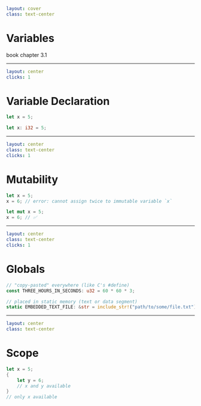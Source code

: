```yaml
layout: cover
class: text-center
```

# Variables

book chapter 3.1

<Nr />

---

```yaml
layout: center
clicks: 1
```

# Variable Declaration

```rust {1|3}
let x = 5;

let x: i32 = 5;
```

<div
    style="background-color: red"
    class="h-0.8 rounded absolute top-84 left-106.5 w-12"
    v-click="[1,2]"
></div>

<Nr />

---

```yaml
layout: center
class: text-center
clicks: 1
```

# Mutability

```rust {1-2|4-5} {at:0}
let x = 5;
x = 6; // error: cannot assign twice to immutable variable `x`

let mut x = 5;
x = 6; // ✅
```

<div
    style="background-color: red"
    class="h-0.8 rounded absolute top-84 left-60 w-8"
    v-click="1"
></div>

<Nr />

---

```yaml
layout: center
class: text-center
clicks: 1
```

# Globals

```rust {1-2|4-5}
// "copy-pasted" everywhere (like C's #define)
const THREE_HOURS_IN_SECONDS: u32 = 60 * 60 * 3;

// placed in static memory (text or data segment)
static EMBEDDED_TEXT_FILE: &str = include_str!("path/to/some/file.txt");
```

<div
    style="background-color: red"
    class="h-0.8 rounded absolute top-72 left-38 w-13"
    v-click="[0,1]"
></div>

<div
    style="background-color: red"
    class="h-0.8 rounded absolute top-90 left-38 w-15"
    v-click="[1,2]"
></div>

<Nr />

---

```yaml
layout: center
class: text-center
```

# Scope

```rust
let x = 5;
{
    let y = 6;
    // x and y available
}
// only x available
```

<Nr />
